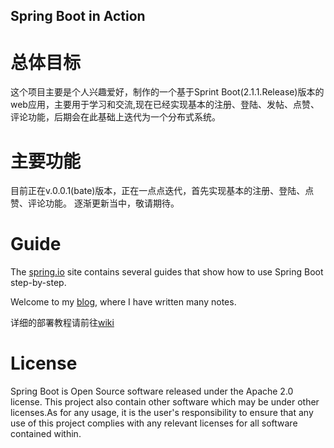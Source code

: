 Spring Boot in Action
------------


# 总体目标
这个项目主要是个人兴趣爱好，制作的一个基于Sprint Boot(2.1.1.Release)版本的web应用，主要用于学习和交流,现在已经实现基本的注册、登陆、发帖、点赞、评论功能，后期会在此基础上迭代为一个分布式系统。
# 主要功能
目前正在v.0.0.1(bate)版本，正在一点点迭代，首先实现基本的注册、登陆、点赞、评论功能。
逐渐更新当中，敬请期待。
# Guide
The [spring.io](https://spring.io/) site contains several guides that show how to use Spring Boot step-by-step.

Welcome to my [blog](https://blog.csdn.net/qq_39385118), where I have written many notes.

详细的部署教程请前往[wiki](https://github.com/little-motor/SpringBoot-in-Action/wiki/%E9%83%A8%E7%BD%B2%E6%95%99%E7%A8%8B)
# License
Spring Boot is Open Source software released under the Apache 2.0 license.
This project also contain other software which may be under other licenses.As for any usage, it is the user's responsibility to ensure that any use of this project complies with any relevant licenses for all software contained within.
